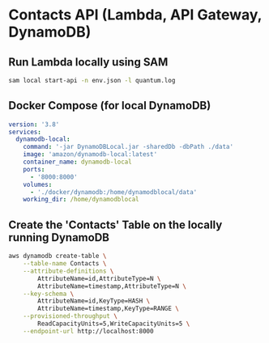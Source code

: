 # Contacts API (Lambda, API Gateway, DynamoDB)

## Run Lambda locally using SAM
```zsh
sam local start-api -n env.json -l quantum.log
```

## Docker Compose (for local DynamoDB)

```yml
version: '3.8'
services:
  dynamodb-local:
    command: '-jar DynamoDBLocal.jar -sharedDb -dbPath ./data'
    image: 'amazon/dynamodb-local:latest'
    container_name: dynamodb-local
    ports:
      - '8000:8000'
    volumes:
      - './docker/dynamodb:/home/dynamodblocal/data'
    working_dir: /home/dynamodblocal
```

## Create the 'Contacts' Table on the locally running DynamoDB

```zsh
aws dynamodb create-table \
    --table-name Contacts \
    --attribute-definitions \
        AttributeName=id,AttributeType=N \
        AttributeName=timestamp,AttributeType=N \
    --key-schema \
        AttributeName=id,KeyType=HASH \
        AttributeName=timestamp,KeyType=RANGE \
    --provisioned-throughput \
        ReadCapacityUnits=5,WriteCapacityUnits=5 \
    --endpoint-url http://localhost:8000
```
